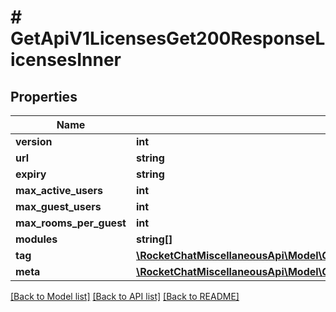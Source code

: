 # # GetApiV1LicensesGet200ResponseLicensesInner

## Properties

Name | Type | Description | Notes
------------ | ------------- | ------------- | -------------
**version** | **int** |  | [optional]
**url** | **string** |  | [optional]
**expiry** | **string** |  | [optional]
**max_active_users** | **int** |  | [optional]
**max_guest_users** | **int** |  | [optional]
**max_rooms_per_guest** | **int** |  | [optional]
**modules** | **string[]** |  | [optional]
**tag** | [**\RocketChatMiscellaneousApi\Model\GetApiV1LicensesGet200ResponseLicensesInnerTag**](GetApiV1LicensesGet200ResponseLicensesInnerTag.md) |  | [optional]
**meta** | [**\RocketChatMiscellaneousApi\Model\GetApiV1LicensesGet200ResponseLicensesInnerMeta**](GetApiV1LicensesGet200ResponseLicensesInnerMeta.md) |  | [optional]

[[Back to Model list]](../../README.md#models) [[Back to API list]](../../README.md#endpoints) [[Back to README]](../../README.md)
